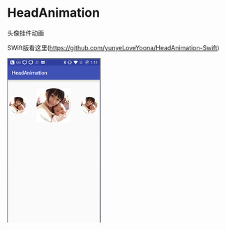 # HeadAnimation
头像挂件动画

SWift版看这里(https://github.com/yunyeLoveYoona/HeadAnimation-Swift)


![image](https://github.com/yunyeLoveYoona/HeadAnimation/blob/master/app/src/main/res/drawable/QQ%E6%88%AA%E5%9B%BE20160817131212.png)
